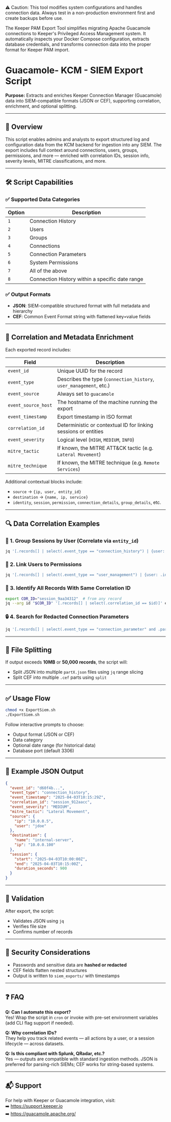 ⚠️ Caution: This tool modifies system configurations and handles connection data. Always test in a non-production environment first and create backups before use.

The Keeper PAM Export Tool simplifies migrating Apache Guacamole connections to Keeper's Privileged Access Management system. It automatically inspects your Docker Compose configuration, extracts database credentials, and transforms connection data into the proper format for Keeper PAM import.

# Guacamole- KCM - SIEM Export Script


**Purpose:** Extracts and enriches Keeper Connection Manager (Guacamole) data into SIEM-compatible formats (JSON or CEF), supporting correlation, enrichment, and optional splitting.

---

## 🚀 Overview

This script enables admins and analysts to export structured log and configuration data from the KCM backend for ingestion into any SIEM. The export includes full context around connections, users, groups, permissions, and more — enriched with correlation IDs, session info, severity levels, MITRE classifications, and more.

---

## 🛠 Script Capabilities

### ✅ Supported Data Categories

| Option | Description |
|--------|-------------|
| `1`    | Connection History |
| `2`    | Users |
| `3`    | Groups |
| `4`    | Connections |
| `5`    | Connection Parameters |
| `6`    | System Permissions |
| `7`    | All of the above |
| `8`    | Connection History within a specific date range |

### ✅ Output Formats

- **JSON**: SIEM-compatible structured format with full metadata and hierarchy
- **CEF**: Common Event Format string with flattened key=value fields

---

## 🧩 Correlation and Metadata Enrichment

Each exported record includes:

| Field               | Description |
|--------------------|-------------|
| `event_id`         | Unique UUID for the record |
| `event_type`       | Describes the type (`connection_history`, `user_management`, etc.) |
| `event_source`     | Always set to `guacamole` |
| `event_source_host`| The hostname of the machine running the export |
| `event_timestamp`  | Export timestamp in ISO format |
| `correlation_id`   | Deterministic or contextual ID for linking sessions or entities |
| `event_severity`   | Logical level (`HIGH`, `MEDIUM`, `INFO`) |
| `mitre_tactic`     | If known, the MITRE ATT&CK tactic (e.g. `Lateral Movement`) |
| `mitre_technique`  | If known, the MITRE technique (e.g. `Remote Services`) |

Additional contextual blocks include:
- `source` → `{ip, user, entity_id}`
- `destination` → `{name, ip, service}`
- `identity`, `session`, `permission`, `connection_details`, `group_details`, etc.

---

## 🔍 Data Correlation Examples

### 🔁 1. Group Sessions by User (Correlate via `entity_id`)

```bash
jq '[.records[] | select(.event_type == "connection_history") | {user: .source.user, start: .session.start, duration: .session.duration_seconds}]' export.json
```

### 📌 2. Link Users to Permissions

```bash
jq '[.records[] | select(.event_type == "user_management") | {user: .identity.username, permissions: .permissions}]' export.json
```

### 🔗 3. Identify All Records With Same Correlation ID

```bash
export COR_ID="session_9aa34312"  # from any record
jq --arg id "$COR_ID" '[.records[] | select(.correlation_id == $id)]' export.json
```

### 🔒 4. Search for Redacted Connection Parameters

```bash
jq '[.records[] | select(.event_type == "connection_parameter" and .parameter.value == "[REDACTED]")]' export.json
```

---

## 📂 File Splitting

If output exceeds **10MB** or **50,000 records**, the script will:
- Split JSON into multiple `partX.json` files using `jq` range slicing
- Split CEF into multiple `.cef` parts using `split`

---

## ✅ Usage Flow

```bash
chmod +x ExportSiem.sh
./ExportSiem.sh
```

Follow interactive prompts to choose:
- Output format (JSON or CEF)
- Data category
- Optional date range (for historical data)
- Database port (default 3306)

---

## 📄 Example JSON Output

```json
{
  "event_id": "d60f4b...",
  "event_type": "connection_history",
  "event_timestamp": "2025-04-03T10:15:29Z",
  "correlation_id": "session_912aacc",
  "event_severity": "MEDIUM",
  "mitre_tactic": "Lateral Movement",
  "source": {
    "ip": "10.0.0.5",
    "user": "jdoe"
  },
  "destination": {
    "name": "internal-server",
    "ip": "10.0.0.100"
  },
  "session": {
    "start": "2025-04-03T10:00:00Z",
    "end": "2025-04-03T10:15:00Z",
    "duration_seconds": 900
  }
}
```

---

## 🧪 Validation

After export, the script:
- Validates JSON using `jq`
- Verifies file size
- Confirms number of records

---

## 🔐 Security Considerations

- Passwords and sensitive data are **hashed or redacted**
- CEF fields flatten nested structures
- Output is written to `siem_exports/` with timestamps

---

## ❓ FAQ

**Q: Can I automate this export?**  
Yes! Wrap the script in `cron` or invoke with pre-set environment variables (add CLI flag support if needed).

**Q: Why correlation IDs?**  
They help you track related events — all actions by a user, or a session lifecycle — across datasets.

**Q: Is this compliant with Splunk, QRadar, etc.?**  
Yes — outputs are compatible with standard ingestion methods. JSON is preferred for parsing-rich SIEMs; CEF works for string-based systems.

---

## 📬 Support

For help with Keeper or Guacamole integration, visit:  
➡️ https://support.keeper.io  
➡️ https://guacamole.apache.org/
